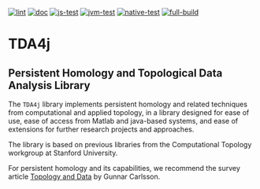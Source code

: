 [![lint](https://github.com/appliedtopology/tda4j/actions/workflows/lint.yml/badge.svg?branch=kotlin)](https://github.com/appliedtopology/tda4j/actions)
[![doc](https://github.com/appliedtopology/tda4j/actions/workflows/doc.yml/badge.svg?branch=kotlin)](https://github.com/appliedtopology/tda4j/actions)
[![js-test](https://github.com/appliedtopology/tda4j/actions/workflows/js.yml/badge.svg?branch=kotlin)](https://github.com/appliedtopology/tda4j/actions)
[![jvm-test](https://github.com/appliedtopology/tda4j/actions/workflows/jvm.yml/badge.svg?branch=kotlin)](https://github.com/appliedtopology/tda4j/actions)
[![native-test](https://github.com/appliedtopology/tda4j/actions/workflows/native.yml/badge.svg?branch=kotlin)](https://github.com/appliedtopology/tda4j/actions)
[![full-build](https://github.com/appliedtopology/tda4j/actions/workflows/fullbuild.yml/badge.svg?branch=kotlin)](https://github.com/appliedtopology/tda4j/actions)


# TDA4j

## Persistent Homology and Topological Data Analysis Library 


The `TDA4j` library implements persistent homology and related techniques from computational and applied topology, in a library designed for ease of use, ease of access from Matlab and java-based systems, and ease of extensions for further research projects and approaches.

The library is based on previous libraries from the Computational Topology workgroup at Stanford University.

For persistent homology and its capabilities, we recommend the survey article [Topology and Data](http://www.ams.org/journals/bull/2009-46-02/S0273-0979-09-01249-X/S0273-0979-09-01249-X.pdf) by Gunnar Carlsson.

